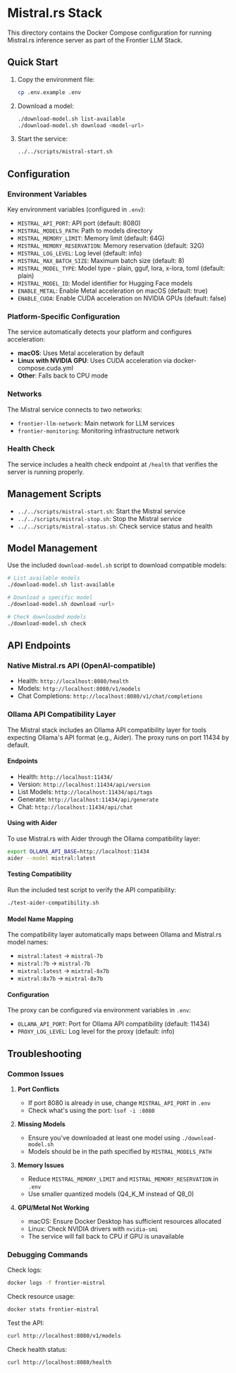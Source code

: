 # Mistral.rs Stack

This directory contains the Docker Compose configuration for running Mistral.rs inference server as part of the Frontier LLM Stack.

## Quick Start

1. Copy the environment file:
   ```bash
   cp .env.example .env
   ```

2. Download a model:
   ```bash
   ./download-model.sh list-available
   ./download-model.sh download <model-url>
   ```

3. Start the service:
   ```bash
   ../../scripts/mistral-start.sh
   ```

## Configuration

### Environment Variables

Key environment variables (configured in `.env`):

- `MISTRAL_API_PORT`: API port (default: 8080)
- `MISTRAL_MODELS_PATH`: Path to models directory
- `MISTRAL_MEMORY_LIMIT`: Memory limit (default: 64G)
- `MISTRAL_MEMORY_RESERVATION`: Memory reservation (default: 32G)
- `MISTRAL_LOG_LEVEL`: Log level (default: info)
- `MISTRAL_MAX_BATCH_SIZE`: Maximum batch size (default: 8)
- `MISTRAL_MODEL_TYPE`: Model type - plain, gguf, lora, x-lora, toml (default: plain)
- `MISTRAL_MODEL_ID`: Model identifier for Hugging Face models
- `ENABLE_METAL`: Enable Metal acceleration on macOS (default: true)
- `ENABLE_CUDA`: Enable CUDA acceleration on NVIDIA GPUs (default: false)

### Platform-Specific Configuration

The service automatically detects your platform and configures acceleration:

- **macOS**: Uses Metal acceleration by default
- **Linux with NVIDIA GPU**: Uses CUDA acceleration via docker-compose.cuda.yml
- **Other**: Falls back to CPU mode

### Networks

The Mistral service connects to two networks:
- `frontier-llm-network`: Main network for LLM services
- `frontier-monitoring`: Monitoring infrastructure network

### Health Check

The service includes a health check endpoint at `/health` that verifies the server is running properly.

## Management Scripts

- `../../scripts/mistral-start.sh`: Start the Mistral service
- `../../scripts/mistral-stop.sh`: Stop the Mistral service
- `../../scripts/mistral-status.sh`: Check service status and health

## Model Management

Use the included `download-model.sh` script to download compatible models:

```bash
# List available models
./download-model.sh list-available

# Download a specific model
./download-model.sh download <url>

# Check downloaded models
./download-model.sh check
```

## API Endpoints

### Native Mistral.rs API (OpenAI-compatible)

- Health: `http://localhost:8080/health`
- Models: `http://localhost:8080/v1/models`
- Chat Completions: `http://localhost:8080/v1/chat/completions`

### Ollama API Compatibility Layer

The Mistral stack includes an Ollama API compatibility layer for tools expecting Ollama's API format (e.g., Aider). The proxy runs on port 11434 by default.

#### Endpoints

- Health: `http://localhost:11434/`
- Version: `http://localhost:11434/api/version`
- List Models: `http://localhost:11434/api/tags`
- Generate: `http://localhost:11434/api/generate`
- Chat: `http://localhost:11434/api/chat`

#### Using with Aider

To use Mistral.rs with Aider through the Ollama compatibility layer:

```bash
export OLLAMA_API_BASE=http://localhost:11434
aider --model mistral:latest
```

#### Testing Compatibility

Run the included test script to verify the API compatibility:

```bash
./test-aider-compatibility.sh
```

#### Model Name Mapping

The compatibility layer automatically maps between Ollama and Mistral.rs model names:

- `mistral:latest` → `mistral-7b`
- `mistral:7b` → `mistral-7b`
- `mixtral:latest` → `mixtral-8x7b`
- `mixtral:8x7b` → `mixtral-8x7b`

#### Configuration

The proxy can be configured via environment variables in `.env`:

- `OLLAMA_API_PORT`: Port for Ollama API compatibility (default: 11434)
- `PROXY_LOG_LEVEL`: Log level for the proxy (default: info)

## Troubleshooting

### Common Issues

1. **Port Conflicts**
   - If port 8080 is already in use, change `MISTRAL_API_PORT` in `.env`
   - Check what's using the port: `lsof -i :8080`

2. **Missing Models**
   - Ensure you've downloaded at least one model using `./download-model.sh`
   - Models should be in the path specified by `MISTRAL_MODELS_PATH`

3. **Memory Issues**
   - Reduce `MISTRAL_MEMORY_LIMIT` and `MISTRAL_MEMORY_RESERVATION` in `.env`
   - Use smaller quantized models (Q4_K_M instead of Q8_0)

4. **GPU/Metal Not Working**
   - macOS: Ensure Docker Desktop has sufficient resources allocated
   - Linux: Check NVIDIA drivers with `nvidia-smi`
   - The service will fall back to CPU if GPU is unavailable

### Debugging Commands

Check logs:
```bash
docker logs -f frontier-mistral
```

Check resource usage:
```bash
docker stats frontier-mistral
```

Test the API:
```bash
curl http://localhost:8080/v1/models
```

Check health status:
```bash
curl http://localhost:8080/health
```